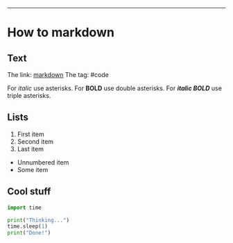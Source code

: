 ----

# How to markdown

## Text

The link: [markdown](programming/markup/markdown.md)
The tag: #code

For *italic* use asterisks.
For **BOLD** use double asterisks.
For ***italic BOLD*** use triple asterisks.

## Lists

1. First item
2. Second item
3. Last item

- Unnumbered item
- Some item

## Cool stuff

```Python
import time

print("Thinking...")
time.sleep(1)
print("Done!")
```